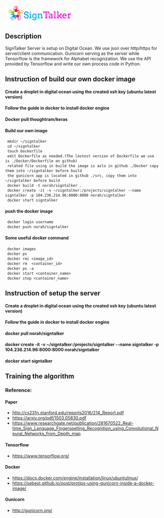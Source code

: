 ![Alt text](images/signtalkerlogo.png)

## Description
SignTalker Server is setup on Digital Ocean.
We use json over http/https for server/client communication.
Gunicorn serving as the server while Tensorflow is the framework for Alphabet recognization.
We use the API provided by Tensorflow and write our own process code in Python.


## Instruction of build our own docker image
#### Create a droplet in digital ocean using the created ssh key (ubuntu latest version)
#### Follow the guide in docker to install docker engine
#### Docker pull thoughtram/keras
#### Build our own image
     mkdir ~/signtalker
	 cd ~/signtalker
	 touch Dockerfile
	 edit Dockerfile as needed.(The lastest version of Dockerfile we use is ./Docker/Dockerfile on github)
	 related file using in build the image is aslo in github ./Docker copy them into ~/signtalker before build
	 the gunicorn app is located in github ./src, copy them into ~/signtalker before build
     docker build -t norah/signtalker .
	 docker create -it -v ~/signtalker:/projects/signtalker --name signtalker -p 104.236.214.96:8000:8000 norah/signtalker
	 docker start signtalker
	 
#### push the docker image
     docker login username
	 docker push norah/signtalker
	
#### Some useful docker command
     docker images
	 docker ps
	 docker rmi <image_id>
	 docker rm  <container_id>
	 docker ps -a
	 docker start <container_name>
	 docker stop <container_name>
	


## Instruction of setup the server
#### Create a droplet in digital ocean using the created ssh key (ubuntu latest version)
#### Follow the guide in docker to install docker engine

#### docker pull norah/signtalker

#### docker create -it -v ~/signtalker:/projects/signtalker --name signtalker -p 104.236.214.96:8000:8000 norah/signtalker

#### docker start signtalker


## Training the algorithm 


### Reference:
#### Paper
- http://cs231n.stanford.edu/reports2016/214_Report.pdf
- https://arxiv.org/pdf/1503.05830.pdf
- https://www.researchgate.net/publication/281670522_Real-time_Sign_Language_Fingerspelling_Recognition_using_Convolutional_Neural_Networks_from_Depth_map


#### Tensorflow
- https://www.tensorflow.org/

#### Docker
- https://docs.docker.com/engine/installation/linux/ubuntulinux/
- https://sebest.github.io/post/protips-using-gunicorn-inside-a-docker-image/

#### Gunicorn
- http://gunicorn.org/

  
